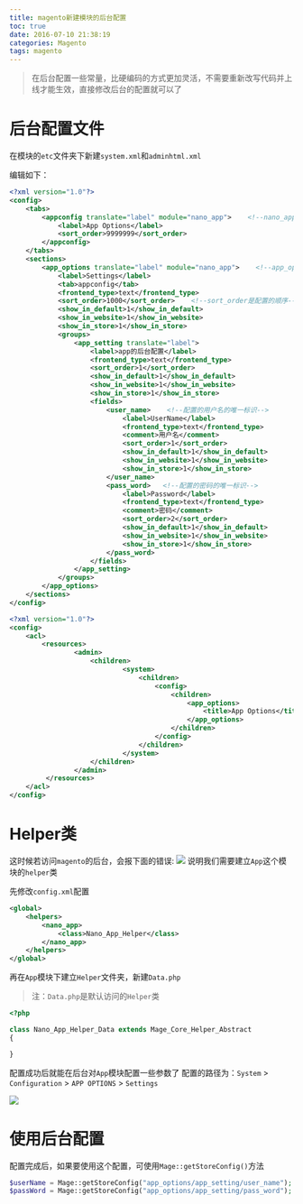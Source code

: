 ```yaml
---
title: magento新建模块的后台配置
toc: true
date: 2016-07-10 21:38:19
categories: Magento
tags: magento
---
```

> 在后台配置一些常量，比硬编码的方式更加灵活，不需要重新改写代码并上线才能生效，直接修改后台的配置就可以了

# 后台配置文件

在模块的`etc`文件夹下新建`system.xml`和`adminhtml.xml`


<!--more-->
编辑如下：

``` xml magento-practise.local/app/code/local/Nano/App/etc/system.xml
<?xml version="1.0"?>
<config>
    <tabs>
        <appconfig translate="label" module="nano_app">    <!--nano_app是模块名-->
            <label>App Options</label>
            <sort_order>9999999</sort_order>
        </appconfig>
    </tabs>
    <sections>
        <app_options translate="label" module="nano_app">    <!--app_options是配置的唯一标识-->
            <label>Settings</label>
            <tab>appconfig</tab>
            <frontend_type>text</frontend_type>
            <sort_order>1000</sort_order>    <!--sort_order是配置的顺序-->
            <show_in_default>1</show_in_default>
            <show_in_website>1</show_in_website>
            <show_in_store>1</show_in_store>
            <groups>
                <app_setting translate="label">
                    <label>app的后台配置</label>
                    <frontend_type>text</frontend_type>
                    <sort_order>1</sort_order>
                    <show_in_default>1</show_in_default>
                    <show_in_website>1</show_in_website>
                    <show_in_store>1</show_in_store>
                    <fields>
                        <user_name>    <!--配置的用户名的唯一标识-->
                            <label>UserName</label>
                            <frontend_type>text</frontend_type>
                            <comment>用户名</comment>
                            <sort_order>1</sort_order>
                            <show_in_default>1</show_in_default>
                            <show_in_website>1</show_in_website>
                            <show_in_store>1</show_in_store>
                        </user_name>
                        <pass_word>   <!--配置的密码的唯一标识-->
                            <label>Password</label>
                            <frontend_type>text</frontend_type>
                            <comment>密码</comment>
                            <sort_order>2</sort_order>
                            <show_in_default>1</show_in_default>
                            <show_in_website>1</show_in_website>
                            <show_in_store>1</show_in_store>
                        </pass_word>
                    </fields>
                </app_setting>
            </groups>
        </app_options>
    </sections>
</config>
```

``` xml magento-practise.local/app/code/local/Nano/App/etc/adminhtml.xml
<?xml version="1.0"?>
<config>
    <acl>
        <resources>
                <admin>
                    <children>
                            <system>
                                <children>
                                    <config>
                                        <children>
                                            <app_options>
                                                <title>App Options</title>
                                            </app_options>
                                        </children>
                                    </config>
                                </children>
                            </system>
                    </children>
                </admin>
         </resources>
    </acl>
</config>
```

# Helper类

这时候若访问`magento`的后台，会报下面的错误:
![](http://o9xbyqajf.bkt.clouddn.com/images/1468159859154.png)
说明我们需要建立`App`这个模块的`helper`类

先修改`config.xml`配置

``` xml magento-practise.local/app/code/local/Nano/App/etc/config.xml
<global>
    <helpers>
        <nano_app>
            <class>Nano_App_Helper</class>
        </nano_app>
    </helpers>
</global>
```

再在`App`模块下建立`Helper`文件夹，新建`Data.php`

>注：`Data.php`是默认访问的`Helper`类


``` php magento-practise.local/app/code/local/Nano/App/Helper/Data.php
<?php

class Nano_App_Helper_Data extends Mage_Core_Helper_Abstract
{

}
```

配置成功后就能在后台对`App`模块配置一些参数了
配置的路径为：`System` > `Configuration` > `APP OPTIONS` > `Settings`

![](http://o9xbyqajf.bkt.clouddn.com/images/1468160454227.png)



# 使用后台配置

配置完成后，如果要使用这个配置，可使用`Mage::getStoreConfig()`方法

``` php 
$userName = Mage::getStoreConfig("app_options/app_setting/user_name");
$passWord = Mage::getStoreConfig("app_options/app_setting/pass_word");
```
